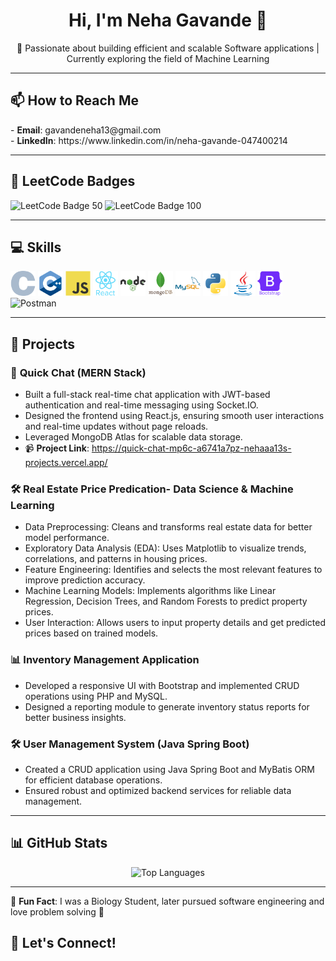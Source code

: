 <h1 align="center">Hi, I'm Neha Gavande 👋</h1>
<p align="center">🚀 Passionate about building efficient and scalable Software applications | Currently exploring the field of Machine Learning</p>

---

<h2 align="left">📫 How to Reach Me</h2>
- <b>Email</b>: gavandeneha13@gmail.com  <br>
- <b>LinkedIn</b>: https://www.linkedin.com/in/neha-gavande-047400214

---
<h2 align="left">🌟 LeetCode Badges</h2>
<p align="left">
  <img src="https://assets.leetcode.com/static_assets/marketing/2024-50.gif" width="60" height="60" alt="LeetCode Badge 50" />
  <img src="https://assets.leetcode.com/static_assets/marketing/2024-100.gif" width="60" height="60" alt="LeetCode Badge 100" />
</p>

---

<h2 align="left">💻 Skills</h2>
<p align="left">
  <img src="https://raw.githubusercontent.com/devicons/devicon/master/icons/c/c-original.svg" alt="C" width="40" height="40"/>
  <img src="https://raw.githubusercontent.com/devicons/devicon/master/icons/cplusplus/cplusplus-original.svg" alt="C++" width="40" height="40"/>
  <img src="https://raw.githubusercontent.com/devicons/devicon/master/icons/javascript/javascript-original.svg" alt="JavaScript" width="40" height="40"/>
  <img src="https://raw.githubusercontent.com/devicons/devicon/master/icons/react/react-original-wordmark.svg" alt="React.js" width="40" height="40"/>
  <img src="https://raw.githubusercontent.com/devicons/devicon/master/icons/nodejs/nodejs-original-wordmark.svg" alt="Node.js" width="40" height="40"/>
  <img src="https://raw.githubusercontent.com/devicons/devicon/master/icons/mongodb/mongodb-original-wordmark.svg" alt="MongoDB" width="40" height="40"/>
  <img src="https://raw.githubusercontent.com/devicons/devicon/master/icons/mysql/mysql-original-wordmark.svg" alt="MySQL" width="40" height="40"/>
  <img src="https://raw.githubusercontent.com/devicons/devicon/master/icons/python/python-original.svg" alt="Python" width="40" height="40"/>
  <img src="https://raw.githubusercontent.com/devicons/devicon/master/icons/java/java-original.svg" alt="Java" width="40" height="40"/>
  <img src="https://raw.githubusercontent.com/devicons/devicon/master/icons/bootstrap/bootstrap-plain-wordmark.svg" alt="Bootstrap" width="40" height="40"/>
  <img src="https://www.vectorlogo.zone/logos/getpostman/getpostman-icon.svg" alt="Postman" width="40" height="40"/>
</p>

---

<h2 align="left">📂 Projects</h2>

### 💬 **Quick Chat (MERN Stack)**  
- Built a full-stack real-time chat application with JWT-based authentication and real-time messaging using Socket.IO.  
- Designed the frontend using React.js, ensuring smooth user interactions and real-time updates without page reloads.  
- Leveraged MongoDB Atlas for scalable data storage.
- 📹 **Project Link**: https://quick-chat-mp6c-a6741a7pz-nehaaa13s-projects.vercel.app/

### 🛠 **Real Estate Price Predication- Data Science & Machine Learning**  

- Data Preprocessing: Cleans and transforms real estate data for better model performance.
- Exploratory Data Analysis (EDA): Uses Matplotlib to visualize trends, correlations, and patterns in housing prices.
- Feature Engineering: Identifies and selects the most relevant features to improve prediction accuracy.
- Machine Learning Models: Implements algorithms like Linear Regression, Decision Trees, and Random Forests to predict property prices.
- User Interaction: Allows users to input property details and get predicted prices based on trained models.
<!-- - Model Evaluation: Uses metrics like Mean Squared Error (MSE) and R-squared (R²) to assess model performance. -->

### 📊 **Inventory Management Application**  
- Developed a responsive UI with Bootstrap and implemented CRUD operations using PHP and MySQL.  
- Designed a reporting module to generate inventory status reports for better business insights.
 <!--- 📹 **Project Demo**: [Watch the video here](https://your-video-link.com) -->

### 🛠️ **User Management System (Java Spring Boot)**  
- Created a CRUD application using Java Spring Boot and MyBatis ORM for efficient database operations.  
- Ensured robust and optimized backend services for reliable data management.  
---


<h2 align="left">📊 GitHub Stats</h2>
<p align="center">
  <img src="https://github-readme-stats.vercel.app/api/top-langs?username=nehaaa13&show_icons=true&locale=en&layout=compact" alt="Top Languages" />
</p>

---
🎉 **Fun Fact**: I was a Biology Student, later pursued software engineering and love problem solving 🚀
<h2 align="left">🚀 Let's Connect!</h2>
